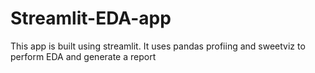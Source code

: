 # Streamlit-EDA-app
This app is built using streamlit. It uses pandas profiing and sweetviz to perform EDA and generate a report 
